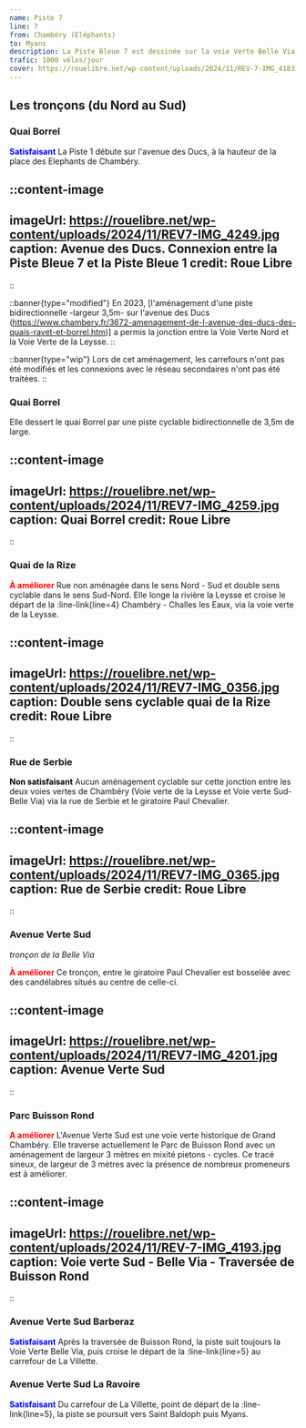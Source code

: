 ```yaml
---
name: Piste 7
line: 7
from: Chambéry (Eléphants) 
to: Myans
description: La Piste Bleue 7 est dessinée sur la voie Verte Belle Via (ex V63). Elle permet de relier Chambéry à Saint Baldoph sur le territoire de Grand Chambéry, puis de poursuivre vers Myans et le lac Saint André. L'aménagement de la Belle Via vers Montmélian puis Albertville ou Grenoble est en cours de réflexion (projet porté par le Département de la Savoie).
trafic: 1000 vélos/jour
cover: https://rouelibre.net/wp-content/uploads/2024/11/REV-7-IMG_4183.jpg
---
```


## Les tronçons (du Nord au Sud)

### Quai Borrel

<span style="color:blue;font-weight:bold">Satisfaisant</span> La Piste 1 débute sur l'avenue des Ducs, à la hauteur de la place des Elephants de Chambéry.

::content-image
---
imageUrl: https://rouelibre.net/wp-content/uploads/2024/11/REV7-IMG_4249.jpg
caption: Avenue des Ducs. Connexion entre la Piste Bleue 7 et la Piste Bleue 1
credit: Roue Libre
---
::

::banner{type="modified"}
En 2023, [l'aménagement d'une piste bidirectionnelle -largeur 3,5m- sur l'avenue des Ducs (https://www.chambery.fr/3672-amenagement-de-l-avenue-des-ducs-des-quais-ravet-et-borrel.htm)] a permis la jonction entre la Voie Verte Nord et la Voie Verte de la Leysse.
::

::banner{type="wip"}
Lors de cet aménagement, les carrefours n'ont pas été modifiés et les connexions avec le réseau secondaires n'ont pas été traitées.
::

### Quai Borrel
Elle dessert le quai Borrel par une piste cyclable bidirectionnelle de 3,5m de large.

::content-image
---
imageUrl: https://rouelibre.net/wp-content/uploads/2024/11/REV7-IMG_4259.jpg
caption: Quai Borrel
credit: Roue Libre
---
::


### Quai de la Rize

<span style="color:red;font-weight:bold">À améliorer</span> Rue non aménagée dans le sens Nord - Sud et double sens cyclable dans le sens Sud-Nord. Elle longe  la rivière la Leysse et croise le départ de la :line-link{line=4} Chambéry - Challes les Eaux, via la voie verte de la Leysse.

::content-image
---
imageUrl: https://rouelibre.net/wp-content/uploads/2024/11/REV7-IMG_0356.jpg
caption: Double sens cyclable quai de la Rize
credit: Roue Libre
---
::

### Rue de Serbie
<span style="color:black;font-weight:bold">Non satisfaisant</span> Aucun aménagement cyclable sur cette jonction entre les deux voies vertes de Chambéry (Voie verte de la Leysse et Voie verte Sud-Belle Via) via la rue de Serbie et le giratoire Paul Chevalier.

::content-image
---
imageUrl: https://rouelibre.net/wp-content/uploads/2024/11/REV7-IMG_0365.jpg
caption: Rue de Serbie
credit: Roue Libre
---
::

### Avenue Verte Sud
*tronçon de la Belle Via*

<span style="color:red;font-weight:bold">À améliorer</span> Ce tronçon, entre le giratoire Paul Chevalier est bosselée avec des candélabres situés au centre de celle-ci.

::content-image
---
imageUrl: https://rouelibre.net/wp-content/uploads/2024/11/REV7-IMG_4201.jpg
caption: Avenue Verte Sud
---
::

### Parc Buisson Rond

<span style="color:red;font-weight:bold">A améliorer</span> L'Avenue Verte Sud est une voie verte historique de Grand Chambéry. Elle traverse actuellement le Parc de Buisson Rond avec un aménagement de largeur 3 mètres en mixité pietons - cycles. Ce tracé sineux, de largeur de 3 mètres avec la présence de nombreux promeneurs est à améliorer.

::content-image
---
imageUrl: https://rouelibre.net/wp-content/uploads/2024/11/REV-7-IMG_4193.jpg
caption: Voie verte Sud - Belle Via - Traversée de Buisson Rond
---
::

### Avenue Verte Sud Barberaz

<span style="color:blue;font-weight:bold">Satisfaisant</span> Après la traversée de Buisson Rond, la piste suit toujours la Voie Verte Belle Via, puis croise le départ de la :line-link{line=5} au carrefour de La Villette.

### Avenue Verte Sud La Ravoire

<span style="color:blue;font-weight:bold">Satisfaisant</span> Du carrefour de La Villette, point de départ de la :line-link{line=5}, la piste se poursuit vers Saint Baldoph puis Myans.
